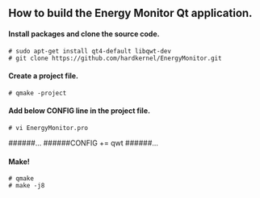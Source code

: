 
## How to build the Energy Monitor Qt application.

#### Install packages and clone the source code.

```
# sudo apt-get install qt4-default libqwt-dev
# git clone https://github.com/hardkernel/EnergyMonitor.git
```

#### Create a project file.
```
# qmake -project
```

#### Add below CONFIG line in the project file.
```
# vi EnergyMonitor.pro
```
######...
######CONFIG += qwt
######...

#### Make!
```
# qmake
# make -j8
```

